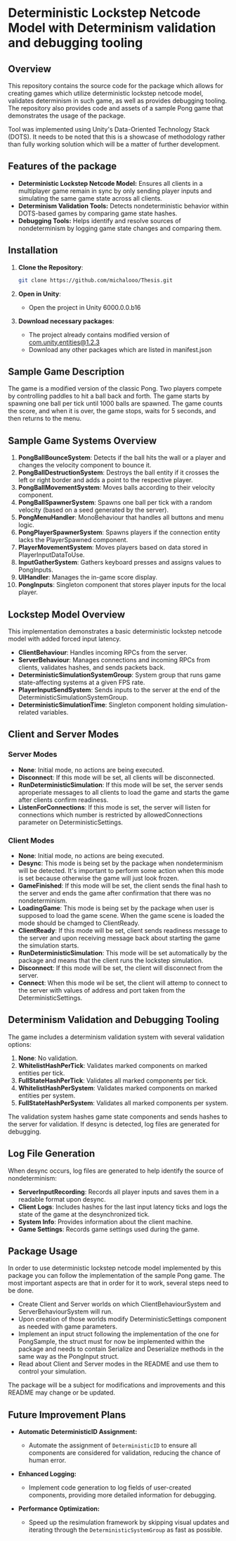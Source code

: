 # Deterministic Lockstep Netcode Model with Determinism validation and debugging tooling 

## Overview
This repository contains the source code for the package which allows for creating games which utilize deterministic lockstep netcode model, validates determinism in such game, as well as provides debugging tooling. The repository also provides code and assets of a sample Pong game that demonstrates the usage of the package.

Tool was implemented using Unity's Data-Oriented Technology Stack (DOTS). It needs to be noted that this is a showcase of methodology rather than fully working solution which will be a matter of further development.

## Features of the package

- **Deterministic Lockstep Netcode Model:** Ensures all clients in a multiplayer game remain in sync by only sending player inputs and simulating the same game state across all clients.
- **Determinism Validation Tools:** Detects nondeterministic behavior within DOTS-based games by comparing game state hashes.
- **Debugging Tools:** Helps identify and resolve sources of nondeterminism by logging game state changes and comparing them.

## Installation

1. **Clone the Repository**:
    ```sh
    git clone https://github.com/michalooo/Thesis.git
    ```

2. **Open in Unity**:
    - Open the project in Unity 6000.0.0.b16

3. **Download necessary packages**:
    - The project already contains modified version of com.unity.entities@1.2.3
    - Download any other packages which are listed in manifest.json

## Sample Game Description
The game is a modified version of the classic Pong. Two players compete by controlling paddles to hit a ball back and forth. The game starts by spawning one ball per tick until 1000 balls are spawned. The game counts the score, and when it is over, the game stops, waits for 5 seconds, and then returns to the menu.

## Sample Game Systems Overview

1. **PongBallBounceSystem**: Detects if the ball hits the wall or a player and changes the velocity component to bounce it.
2. **PongBallDestructionSystem**: Destroys the ball entity if it crosses the left or right border and adds a point to the respective player.
3. **PongBallMovementSystem**: Moves balls according to their velocity component.
4. **PongBallSpawnerSystem**: Spawns one ball per tick with a random velocity (based on a seed generated by the server).
5. **PongMenuHandler**: MonoBehaviour that handles all buttons and menu logic.
6. **PongPlayerSpawnerSystem**: Spawns players if the connection entity lacks the PlayerSpawned component.
7. **PlayerMovementSystem**: Moves players based on data stored in PlayerInputDataToUse.
8. **InputGatherSystem**: Gathers keyboard presses and assigns values to PongInputs.
9. **UIHandler**: Manages the in-game score display.
10. **PongInputs**: Singleton component that stores player inputs for the local player.

## Lockstep Model Overview
This implementation demonstrates a basic deterministic lockstep netcode model with added forced input latency.

- **ClientBehaviour**: Handles incoming RPCs from the server.
- **ServerBehaviour**: Manages connections and incoming RPCs from clients, validates hashes, and sends packets back.
- **DeterministicSimulationSystemGroup**: System group that runs game state-affecting systems at a given FPS rate.
- **PlayerInputSendSystem**: Sends inputs to the server at the end of the DeterministicSimulationSystemGroup.
- **DeterministicSimulationTime**: Singleton component holding simulation-related variables.

## Client and Server Modes
### Server Modes
- **None**: Initial mode, no actions are being executed.
- **Disconnect**: If this mode will be set, all clients will be disconnected.
- **RunDeterministicSimulation**: If this mode will be set, the server sends aproperiate messages to all clients to load the game and starts the game after clients confirm readiness.
- **ListenForConnections**: If this mode is set, the server will listen for connections which number is restricted by allowedConnections parameter on DeterministicSettings.

### Client Modes
- **None**: Initial mode, no actions are being executed.
- **Desync**: This mode is being set by the package when nondeterminism will be detected. It's important to perform some action when this mode is set because otherwise the game will just look frozen.
- **GameFinished**: If this mode will be set, the client sends the final hash to the server and ends the game after confirmation that there was no nondeterminism.
- **LoadingGame**: This mode is being set by the package when user is supposed to load the game scene. When the game scene is loaded the mode should be chamged to ClientReady.
- **ClientReady**: If this mode will be set, client sends readiness message to the server and upon receiving message back about starting the game the simulation starts.
- **RunDeterministicSimulation**: This mode will be set automatically by the package and means that the client runs the lockstep simulation.
- **Disconnect**: If this mode will be set, the client will disconnect from the server.
- **Connect**: When this mode wil be set, the client will attemp to connect to the server with values of address and port taken from the DeterministicSettings.

## Determinism Validation and Debugging Tooling
The game includes a determinism validation system with several validation options:

1. **None**: No validation.
2. **WhitelistHashPerTick**: Validates marked components on marked entities per tick.
3. **FullStateHashPerTick**: Validates all marked components per tick.
4. **WhitelistHashPerSystem**: Validates marked components on marked entities per system.
5. **FullStateHashPerSystem**: Validates all marked components per system.

The validation system hashes game state components and sends hashes to the server for validation. If desync is detected, log files are generated for debugging.

## Log File Generation
When desync occurs, log files are generated to help identify the source of nondeterminism:

- **ServerInputRecording**: Records all player inputs and saves them in a readable format upon desync.
- **Client Logs**: Includes hashes for the last input latency ticks and logs the state of the game at the desynchronized tick.
- **System Info**: Provides information about the client machine.
- **Game Settings**: Records game settings used during the game.

## Package Usage
In order to use deterministic lockstep netcode model implemented by this package you can follow the implementation of the sample Pong game.
The most important aspects are that in order for it to work, several steps need to be done.

- Create Client and Server worlds on which ClientBehaviourSystem and ServerBehaviourSystem will run.
- Upon creation of those worlds modify DeterministicSettings component as needed with game parameters.
- Implement an input struct following the implementation of the one for PongSample, the struct must for now be implemented within the package and needs to contain Serialize and Deserialize methods in the same way as the PongInput struct.
- Read about Client and Server modes in the README and use them to control your simulation.

The package will be a subject for modifications and improvements and this README may change or be updated.

## Future Improvement Plans

- **Automatic DeterministicID Assignment:**
  - Automate the assignment of `DeterministicID` to ensure all components are considered for validation, reducing the chance of human error.
  
- **Enhanced Logging:**
  - Implement code generation to log fields of user-created components, providing more detailed information for debugging.

- **Performance Optimization:**
  - Speed up the resimulation framework by skipping visual updates and iterating through the `DeterministicSystemGroup` as fast as possible.
